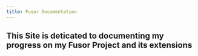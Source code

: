```yaml
---
title: Fusor Documentation
---
```

## This Site is deticated to documenting my progress on my Fusor Project and its extensions

